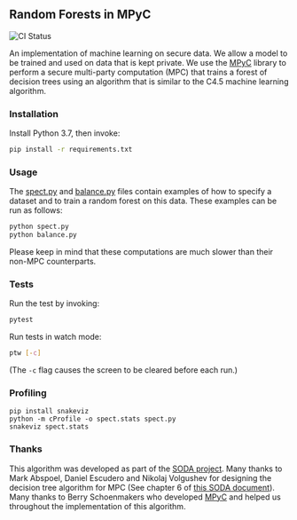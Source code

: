 Random Forests in MPyC
----------------------

![CI Status][ci]

An implementation of machine learning on secure data. We allow a model to be
trained and used on data that is kept private. We use the [MPyC][mpyc] library
to perform a secure multi-party computation (MPC) that trains a forest of
decision trees using an algorithm that is similar to the C4.5 machine learning
algorithm.

### Installation

Install Python 3.7, then invoke:

```bash
pip install -r requirements.txt
```

### Usage

The [spect.py][spect] and [balance.py][balance] files contain examples of how to
specify a dataset and to train a random forest on this data. These examples can
be run as follows:

```bash
python spect.py
python balance.py
```

Please keep in mind that these computations are much slower than their non-MPC
counterparts.

### Tests

Run the test by invoking:

```bash
pytest
```

Run tests in watch mode:

```bash
ptw [-c]
```

(The `-c` flag causes the screen to be cleared before each run.)

### Profiling

```
pip install snakeviz
python -m cProfile -o spect.stats spect.py
snakeviz spect.stats
```

### Thanks

This algorithm was developed as part of the [SODA project][soda]. Many thanks to
Mark Abspoel, Daniel Escudero and Nikolaj Volgushev for designing the decision
tree algorithm for MPC (See chapter 6 of [this SODA document][paper]). Many
thanks to Berry Schoenmakers who developed [MPyC][mpyc] and helped us throughout
the implementation of this algorithm.

[ci]: https://github.com/charterhouse/random_forest/workflows/Build%20and%20test/badge.svg
[soda]: https://www.soda-project.eu
[paper]: https://www.soda-project.eu/wp-content/uploads/2019/10/SODA-D2.3-Use-case-specific-algorithms.pdf
[mpyc]: https://github.com/lschoe/mpyc
[spect]: https://github.com/Charterhouse/random_forest/blob/master/spect.py
[balance]: https://github.com/Charterhouse/random_forest/blob/master/balance.py
